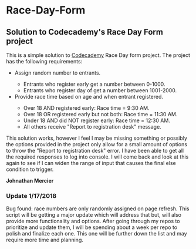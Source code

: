 # Race-Day-Form
<h2>Solution to Codecademy's Race Day Form project</h2>

This is a simple solution to <a href="https://www.codecademy.com/" target="_blank">Codecademy</a> Race Day form project. The project has the following requirements:

<ul>
  <li>Assign random number to entrants.</li>
    <ul>
      <li>Entrants who register early get a number between 0-1000.</li>
      <li>Entrants who register day of get a number between 1001-2000.</li>
    </ul>
   <li>Provide race time based on age and when entrant registered.</li>
     <ul>
      <li>Over 18 AND registered early: Race time = 9:30 AM.</li>
      <li>Over 18 OR registered early but not both: Race time = 11:30 AM.</li>
      <li>Under 18 AND did NOT register early: Race time = 12:30 AM.</li>
      <li>All others receive "Report to registration desk" message.</li>
    </ul> 
</ul>

This solution works, however I feel I may be missing something or possibly the options provided in the project only allow for a small amount of options to throw the "Report to registration desk" error. I have been able to get all the required responses to log into console. I will come back and look at this again to see if I can widen the range of input that causes the final else condition to trigger.

<strong>Johnathan Mercier</strong>

### Update 1/17/2018
Bug found: race numbers are only randomly assigned on page refresh. This script will be getting a major update which will address that but, will also provide more functionality and options. After going through my repos to prioritize and update them, I will be spending about a week per repo to polish and finalize each one. This one will be further down the list and may require more time and planning.
